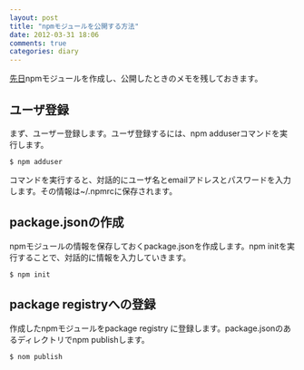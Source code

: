 ```yaml
---
layout: post
title: "npmモジュールを公開する方法"
date: 2012-03-31 18:06
comments: true
categories: diary
---
```


[先日](http://takkanm.github.com/blog/2012/03/30/node-im-kayac-0-dot-0-0/)npmモジュールを作成し、公開したときのメモを残しておきます。

## ユーザ登録

まず、ユーザー登録します。ユーザ登録するには、npm adduserコマンドを実行します。

```
$ npm adduser
```

コマンドを実行すると、対話的にユーザ名とemailアドレスとパスワードを入力します。その情報は~/.npmrcに保存されます。

## package.jsonの作成

npmモジュールの情報を保存しておくpackage.jsonを作成します。npm initを実行することで、対話的に情報を入力していきます。

```
$ npm init
```

## package registryへの登録

作成したnpmモジュールをpackage registry に登録します。package.jsonのあるディレクトリでnpm publishします。

```
$ nom publish
```
